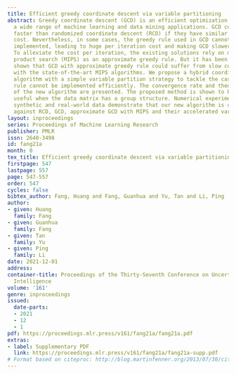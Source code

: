 ```yaml
---
title: Efficient greedy coordinate descent via variable partitioning
abstract: Greedy coordinate descent (GCD) is an efficient optimization algorithm for
  a wide range of machine learning and data mining applications. GCD could be significantly
  faster than randomized coordinate descent (RCD) if they have similar per iteration
  cost. Nevertheless, in some cases, the greedy rule used in GCD cannot be efficiently
  implemented, leading to huge per iteration cost and making GCD slower than RCD.
  To alleviate the cost per iteration, the existing solutions rely on maximum inner
  product search (MIPS) as an approximate greedy rule. But it has been empirically
  shown that GCD with approximate greedy rule could suffer from slow convergence even
  with the state-of-the-art MIPS algorithms. We propose a hybrid coordinate descent
  algorithm with a simple variable partition strategy to tackle the cases when greedy
  rule cannot be implemented efficiently. The convergence rate and theoretical properties
  of the new algorithm are presented. The proposed method is shown to be especially
  useful when the data matrix has a group structure. Numerical experiments with both
  synthetic and real-world data demonstrate that our new algorithm is competitive
  against RCD, GCD, approximate GCD with MIPS and their accelerated variants.
layout: inproceedings
series: Proceedings of Machine Learning Research
publisher: PMLR
issn: 2640-3498
id: fang21a
month: 0
tex_title: Efficient greedy coordinate descent via variable partitioning
firstpage: 547
lastpage: 557
page: 547-557
order: 547
cycles: false
bibtex_author: Fang, Huang and Fang, Guanhua and Yu, Tan and Li, Ping
author:
- given: Huang
  family: Fang
- given: Guanhua
  family: Fang
- given: Tan
  family: Yu
- given: Ping
  family: Li
date: 2021-12-01
address:
container-title: Proceedings of the Thirty-Seventh Conference on Uncertainty in Artificial
  Intelligence
volume: '161'
genre: inproceedings
issued:
  date-parts:
  - 2021
  - 12
  - 1
pdf: https://proceedings.mlr.press/v161/fang21a/fang21a.pdf
extras:
- label: Supplementary PDF
  link: https://proceedings.mlr.press/v161/fang21a/fang21a-supp.pdf
# Format based on citeproc: http://blog.martinfenner.org/2013/07/30/citeproc-yaml-for-bibliographies/
---
```

